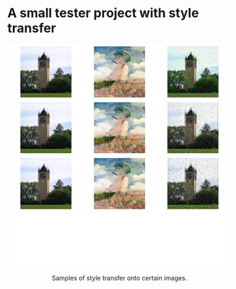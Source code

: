 # A small tester project with style transfer

<p align="center">
<img src="https://github.com/kamcbk/GeneralProjects/blob/master/Style%20Transfer/Styled%20Campanile.jpg" height="500" width="500">
</p>
<p align="center">
  Samples of style transfer onto certain images.
</p>
<br>
